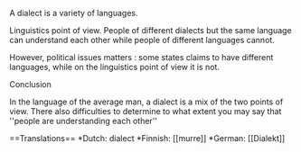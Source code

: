 A dialect is a variety of languages. 

Linguistics point of view. People of different dialects but the same language can understand each other while people of different languages cannot.

However, political issues matters : some states claims to have different languages, while on the linguistics point of view it is not.

Conclusion

In the language of the average man,  a dialect is a mix of the two points of view. There also difficulties to determine to what extent you may say that ''people are understanding each other''

==Translations==
*Dutch: dialect
*Finnish: [[murre]]
*German: [[Dialekt]]